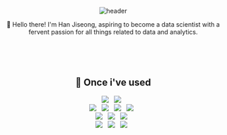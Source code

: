 <div align="center">

![header](https://capsule-render.vercel.app/api?type=waving&color=auto&height=300&section=header&text=Hi%20there👋&fontSize=90&animation=fadeIn&fontAlignY=38&desc=&descAlignY=51&descAlign=62)

👋 Hello there! I'm Han Jiseong, aspiring to become a data scientist with a fervent passion for all things related to data and analytics.
  
<br/>
<br/>
<br/>


## 🔨 Once i've used
<div>
  <img src="https://img.shields.io/badge/Python-3776AB?style=flat-square&logo=Python&logoColor=white"/> &nbsp
  <img src="https://img.shields.io/badge/R-276DC3?style=flat-square&logo=R&logoColor=white"/> &nbsp
  <br>
  <img src="https://img.shields.io/badge/Numpy-013243?style=flat-square&logo=Numpy&logoColor=white"/> &nbsp
  <img src="https://img.shields.io/badge/pandas-150458?style=flat-square&logo=pandas&logoColor=white"/> &nbsp
  <img src="https://img.shields.io/badge/scikitlearn-F7931E?style=flat-square&logo=scikitlearn&logoColor=white"/> &nbsp
  <img src="https://img.shields.io/badge/TensorFlow-FF6F00?style=flat-square&logo=tensorflow&logoColor=white"/> &nbsp
  <br>
  <img src="https://img.shields.io/badge/oracle-F80000?style=for-the-badge&logo=oracle&logoColor=white"> &nbsp
  <img src="https://img.shields.io/badge/mysql-4479A1?style=for-the-badge&logo=mysql&logoColor=white"> &nbsp
  <img src="https://img.shields.io/badge/mongoDB-47A248?style=for-the-badge&logo=MongoDB&logoColor=white"> &nbsp
  <br>
  <img src="https://img.shields.io/badge/amazonaws-232F3E?style=for-the-badge&logo=amazonaws&logoColor=white"> &nbsp
  <img src="https://img.shields.io/badge/github-181717?style=for-the-badge&logo=github&logoColor=white"> &nbsp
  <img src="https://img.shields.io/badge/git-F05032?style=for-the-badge&logo=git&logoColor=white"> &nbsp
  <br>
</div>



<br/>
<br/>
<br/>

<!--


Here are some ideas to get you started:

- 🔭 I’m currently working on ...
- 🌱 I’m currently learning ...
- 👯 I’m looking to collaborate on ...
- 🤔 I’m looking for help with ...
- 💬 Ask me about ...
- 📫 How to reach me: ...
- 😄 Pronouns: ...
- ⚡ Fun fact: ...
-->

</div>
